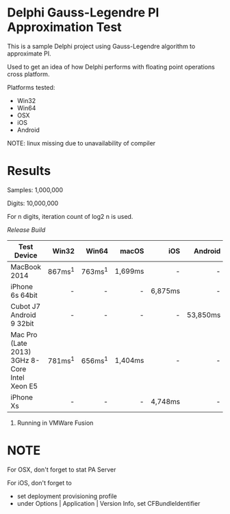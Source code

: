 #  Delphi Gauss-Legendre PI Approximation Test 

This is a sample Delphi project using Gauss-Legendre algorithm to approximate PI.

Used to get an idea of how Delphi performs with floating point operations cross platform.

Platforms tested:
- Win32
- Win64
- OSX
- iOS
- Android

NOTE: linux missing due to unavailability of compiler

# Results

Samples: 1,000,000

Digits: 10,000,000

For n digits, iteration count of log2 n is used.

*Release Build*

Test Device | Win32 | Win64 | macOS | iOS | Android
---|---:|---:|---:|---:|---:
MacBook 2014 | 867ms<sup>1</sup> | 763ms<sup>1</sup> | 1,699ms | - | -
iPhone 6s 64bit | - | - | - | 6,875ms | -
Cubot J7 Android 9 32bit | - | - | - | - | 53,850ms
Mac Pro (Late 2013) 3GHz 8-Core Intel Xeon E5 | 781ms<sup>1</sup> | 656ms<sup>1</sup> | 1,404ms | - | -
iPhone Xs | - | - | - | 4,748ms | -

1. Running in VMWare Fusion

# NOTE

For OSX, don't forget to stat PA Server

For iOS, don't forget to 
* set deployment provisioning profile
* under Options | Application | Version Info, set CFBundleIdentifier

